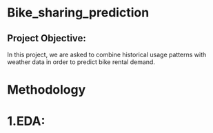 # Bike_sharing_prediction
## Project Objective:
In this project, we are asked to combine historical usage patterns with weather data in order to 
predict bike rental demand.
# Methodology
# 1.EDA:
